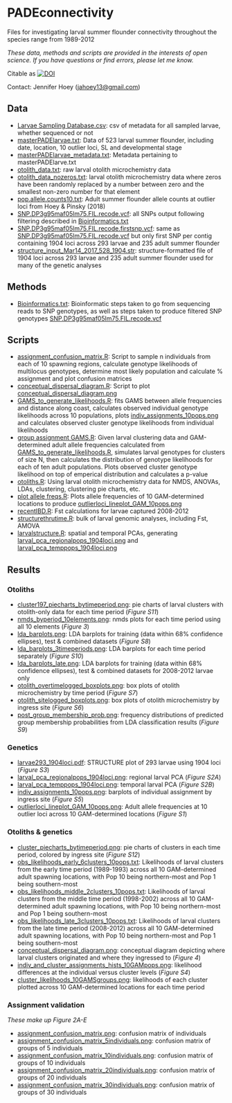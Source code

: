 # PADEconnectivity
Files for investigating larval summer flounder connectivity throughout the species range from 1989-2012

_These data, methods and scripts are provided in the interests of open science. If you have questions or find errors, please let me know._

Citable as [![DOI](https://zenodo.org/badge/129143601.svg)](https://zenodo.org/badge/latestdoi/129143601)

Contact:
Jennifer Hoey
(jahoey13@gmail.com)

## Data
* [Larvae Sampling Database.csv](https://github.com/pinskylab/PADEconnectivity/blob/master/Larvae%20Sampling%20Database.csv): csv of metadata for all sampled larvae, whether sequenced or not
* [masterPADElarvae.txt](https://github.com/pinskylab/PADEconnectivity/blob/master/masterPADElarvae.txt): Data of 523 larval summer flounder, including date, location, 10 outlier loci, SL and developmental stage
* [masterPADElarvae_metadata.txt](https://github.com/pinskylab/PADEconnectivity/blob/master/masterPADElarvae_metadata.txt): Metadata pertaining to masterPADElarve.txt
* [otolith_data.txt](https://github.com/pinskylab/PADEconnectivity/blob/master/otolith_data.txt): raw larval otolith microchemistry data
* [otolith_data_nozeros.txt](https://github.com/pinskylab/PADEconnectivity/blob/master/otolith_data_nozeros.txt): larval otolith microchemistry data where zeros have been randomly replaced by a number between zero and the smallest non-zero number for that element
* [pop.allele.counts10.txt](https://github.com/pinskylab/PADEconnectivity/blob/master/pop.allele.counts10.txt): Adult summer flounder allele counts at outlier loci from Hoey & Pinsky (2018)
* [SNP.DP3g95maf05lm75.FIL.recode.vcf](https://github.com/pinskylab/PADEconnectivity/blob/master/SNP.DP3g95maf05lm75.FIL.recode.vcf): all SNPs output following filtering described in [Bioinformatics.txt](https://github.com/pinskylab/PADEconnectivity/blob/master/Bioinformatics.txt)
* [SNP.DP3g95maf05lm75.FIL.recode.firstsnp.vcf](https://github.com/pinskylab/PADEconnectivity/blob/master/SNP.DP3g95maf05lm75.FIL.recode.firstsnp.vcf): same as [SNP.DP3g95maf05lm75.FIL.recode.vcf](https://github.com/pinskylab/PADEconnectivity/blob/master/SNP.DP3g95maf05lm75.FIL.recode.vcf) but only first SNP per contig containing 1904 loci across 293 larvae and 235 adult summer flounder
* [structure_input_Mar14_2017_528_1904.str](https://github.com/pinskylab/PADEconnectivity/blob/master/structure_input_Mar14_2017_528_1904.str): structure-formatted file of 1904 loci across 293 larvae and 235 adult summer flounder used for many of the genetic analyses

## Methods
* [Bioinformatics.txt](https://github.com/pinskylab/PADEconnectivity/blob/master/Bioinformatics.txt): Bioinformatic steps taken to go from sequencing reads to SNP genotypes, as well as steps taken to produce filtered SNP genotypes [SNP.DP3g95maf05lm75.FIL.recode.vcf](https://github.com/pinskylab/PADEconnectivity/blob/master/SNP.DP3g95maf05lm75.FIL.recode.vcf)

## Scripts
* [assignment_confusion_matrix.R](https://github.com/pinskylab/PADEconnectivity/blob/master/assignment_confusion_matrix.R): Script to sample n individuals from each of 10 spawning regions, calculate genotype likelihoods of multilocus genotypes, determine most likely population and calculate % assignment and plot confusion matrices
* [conceptual_dispersal_diagram.R](https://github.com/pinskylab/PADEconnectivity/blob/master/conceptual_dispersal_diagram.R): Script to plot [conceptual_dispersal_diagram.png](https://github.com/pinskylab/PADEconnectivity/blob/master/conceptual_dispersal_diagram.png)
* [GAMS_to_generate_likelihoods.R](https://github.com/pinskylab/PADEconnectivity/blob/master/GAMS_to_generate_likelihoods.R): fits GAMS between allele frequencies and distance along coast, calculates observed individual genotype likelihoods across 10 populations, plots [indiv_assignments_10pops.png](https://github.com/pinskylab/PADEconnectivity/blob/master/indiv_assignments_10pops.png) and calculates observed cluster genotype likelihoods from individual likelihoods
* [group assignment GAMS.R](https://github.com/pinskylab/PADEconnectivity/blob/master/group%20assignment%20GAMS.R): Given larval clustering data and GAM-determined adult allele frequencies calculated from [GAMS_to_generate_likelihoods.R](https://github.com/pinskylab/PADEconnectivity/blob/master/GAMS_to_generate_likelihoods.R), simulates larval genotypes for clusters of size N, then calculates the distribution of genotype likelihoods for each of ten adult populations. Plots observed cluster genotype likelihood on top of emperical distribution and calculates a p-value
* [otoliths.R](https://github.com/pinskylab/PADEconnectivity/blob/master/otoliths.R): Using larval otolith microchemistry data for NMDS, ANOVAs, LDAs, clustering, clustering pie charts, etc.
* [plot allele freqs.R](https://github.com/pinskylab/PADEconnectivity/blob/master/plot%20allele%20freqs.R): Plots allele frequencies of 10 GAM-determined locations to produce [outlierloci_lineplot_GAM_10pops.png](https://github.com/pinskylab/PADEconnectivity/blob/master/outlierloci_lineplot_GAM_10pops.png)
* [recentIBD.R](https://github.com/pinskylab/PADEconnectivity/blob/master/recentIBD.R): Fst calculations for larvae captured 2008-2012
* [structurethrutime.R](https://github.com/pinskylab/PADEconnectivity/blob/master/structurethrutime.R): bulk of larval genomic analyses, including Fst, AMOVA
* [larvalstructure.R](https://github.com/pinskylab/PADEconnectivity/blob/master/larvalstructure.R): spatial and temporal PCAs, generating [larval_pca_regionalpops_1904loci.png](https://github.com/pinskylab/PADEconnectivity/blob/master/larval_pca_regionalpops_1904loci.png) and [larval_pca_temppops_1904loci.png](https://github.com/pinskylab/PADEconnectivity/blob/master/larval_pca_temppops_1904loci.png)

## Results
### Otoliths
* [cluster197_piecharts_bytimeperiod.png](https://github.com/pinskylab/PADEconnectivity/blob/master/cluster197_piecharts_bytimeperiod.png): pie charts of larval clusters with otolith-only data for each time period (_Figure S11_)
* [nmds_byperiod_10elements.png](https://github.com/pinskylab/PADEconnectivity/blob/master/nmds_byperiod_10elements.png): nmds plots for each time period using all 10 elements (_Figure 3_)
* [lda_barplots.png](https://github.com/pinskylab/PADEconnectivity/blob/master/lda_barplots.png): LDA barplots for training (data within 68% confidence ellipses), test & combined datasets (_Figure S8_)
* [lda_barplots_3timeperiods.png](https://github.com/pinskylab/PADEconnectivity/blob/master/lda_barplots_3timeperiods.png): LDA barplots for each time period separately (_Figure S10_)
* [lda_barplots_late.png](https://github.com/pinskylab/PADEconnectivity/blob/master/lda_barplots_late.png): LDA barplots for training (data within 68% confidence ellipses), test & combined datasets for 2008-2012 larvae only
* [otolith_overtimelogged_boxplots.png](https://github.com/pinskylab/PADEconnectivity/blob/master/otolith_overtimelogged_boxplots.png): box plots of otolith microchemistry by time period (_Figure S7_)
* [otolith_sitelogged_boxplots.png](https://github.com/pinskylab/PADEconnectivity/blob/master/otolith_sitelogged_boxplots.png): box plots of otolith microchemistry by ingress site (_Figure S6_)
* [post_group_membership_prob.png](https://github.com/pinskylab/PADEconnectivity/blob/master/post_group_membership_prob.png): frequency distributions of predicted group membership probabilities from LDA classification results (_Figure S9_)
### Genetics
* [larvae293_1904loci.pdf](https://github.com/pinskylab/PADEconnectivity/blob/master/larvae293_1904loci.pdf): STRUCTURE plot of 293 larvae using 1904 loci (_Figure S3_)
* [larval_pca_regionalpops_1904loci.png](https://github.com/pinskylab/PADEconnectivity/blob/master/larval_pca_regionalpops_1904loci.png): regional larval PCA (_Figure S2A_)
* [larval_pca_temppops_1904loci.png](https://github.com/pinskylab/PADEconnectivity/blob/master/larval_pca_temppops_1904loci.png): temporal larval PCA (_Figure S2B_)
* [indiv_assignments_10pops.png](https://github.com/pinskylab/PADEconnectivity/blob/master/indiv_assignments_10pops.png): barplots of individual assignment by ingress site (_Figure S5_)
* [outlierloci_lineplot_GAM_10pops.png](https://github.com/pinskylab/PADEconnectivity/blob/master/outlierloci_lineplot_GAM_10pops.png): Adult allele frequencies at 10 outlier loci across 10 GAM-determined locations (_Figure S1_)
### Otoliths & genetics
* [cluster_piecharts_bytimeperiod.png](https://github.com/pinskylab/PADEconnectivity/blob/master/cluster_piecharts_bytimeperiod.png): pie charts of clusters in each time period, colored by ingress site (_Figure S12_)
* [obs_likelihoods_early_6clusters_10pops.txt](https://github.com/pinskylab/PADEconnectivity/blob/master/obs_likelihoods_early_6clusters_10pops.txt): Likelihoods of larval clusters from the early time period (1989-1993) across all 10 GAM-determined adult spawning locations, with Pop 10 being northern-most and Pop 1 being southern-most
* [obs_likelihoods_middle_2clusters_10pops.txt](https://github.com/pinskylab/PADEconnectivity/blob/master/obs_likelihoods_middle_2clusters_10pops.txt): Likelihoods of larval clusters from the middle time period (1998-2002) across all 10 GAM-determined adult spawning locations, with Pop 10 being northern-most and Pop 1 being southern-most
* [obs_likelihoods_late_3clusters_10pops.txt](https://github.com/pinskylab/PADEconnectivity/blob/master/obs_likelihoods_late_3clusters_10pops.txt): Likelihoods of larval clusters from the late time period (2008-2012) across all 10 GAM-determined adult spawning locations, with Pop 10 being northern-most and Pop 1 being southern-most
* [conceptual_dispersal_diagram.png](https://github.com/pinskylab/PADEconnectivity/blob/master/conceptual_dispersal_diagram.png): conceptual diagram depicting where larval clusters originated and where they ingressed to (_Figure 4_)
* [indiv_and_cluster_assignments_hists_10GAMpops.png](https://github.com/pinskylab/PADEconnectivity/blob/master/indiv_and_cluster_assignments_hists_10GAMpops.png): likelihood differences at the individual versus cluster levels (_Figure S4_)
* [cluster_likelihoods_10GAMSgroups.png](https://github.com/pinskylab/PADEconnectivity/blob/master/cluster_likelihoods_10GAMSgroups.png): likelihoods of each cluster plotted across 10 GAM-determined locations for each time period
### Assignment validation
_These make up Figure 2A-E_
* [assignment_confusion_matrix.png](https://github.com/pinskylab/PADEconnectivity/blob/master/assignment_confusion_matrix.png): confusion matrix of individuals
* [assignment_confusion_matrix_5individuals.png](https://github.com/pinskylab/PADEconnectivity/blob/master/assignment_confusion_matrix_5indiv.png): confusion matrix of groups of 5 individuals
* [assignment_confusion_matrix_10individuals.png](https://github.com/pinskylab/PADEconnectivity/blob/master/assignment_confusion_matrix_10indiv.png): confusion matrix of groups of 10 individuals
* [assignment_confusion_matrix_20individuals.png](https://github.com/pinskylab/PADEconnectivity/blob/master/assignment_confusion_matrix_20indiv.png): confusion matrix of groups of 20 individuals
* [assignment_confusion_matrix_30individuals.png](https://github.com/pinskylab/PADEconnectivity/blob/master/assignment_confusion_matrix_30indiv.png): confusion matrix of groups of 30 individuals
